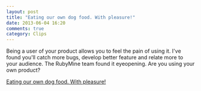 ```yaml
---
layout: post
title: "Eating our own dog food. With pleasure!"
date: 2013-06-04 16:20
comments: true
category: Clips
---
```


Being a user of your product allows you to feel the pain of using it. I've found you'll catch more bugs, develop better
feature and relate more to your audience. The RubyMine team found it eyeopening. Are you using your own product?

[Eating our own dog food. With pleasure!](http://blog.jetbrains.com/ruby/2013/05/eating-our-own-dog-food-with-pleasure/)
